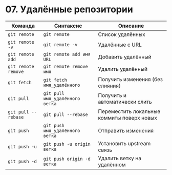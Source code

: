 # 07. Удалённые репозитории

| Команда | Синтаксис | Описание |
|---------|-----------|----------|
| `git remote` | `git remote` | Список удалённых |
| `git remote -v` | `git remote -v` | Удалённые с URL |
| `git remote add` | `git remote add имя URL` | Добавить удалённый |
| `git remote remove` | `git remote remove имя` | Удалить удалённый |
| `git fetch` | `git fetch имя_удалённого` | Получить изменения (без слияния) |
| `git pull` | `git pull имя_удалённого ветка` | Получить и автоматически слить |
| `git pull --rebase` | `git pull --rebase` | Переместить локальные коммиты поверх новых |
| `git push` | `git push имя_удалённого ветка` | Отправить изменения |
| `git push -u` | `git push -u origin ветка` | Установить upstream связь |
| `git push -d` | `git push origin -d ветка` | Удалить ветку на удалённом |


